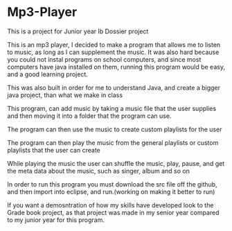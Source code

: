 # Mp3-Player
This is a project for Junior year Ib Dossier project

This is an mp3 player, I decided to make a program that allows me to listen to music, as long as I can supplement the music. It was also hard because you could not instal programs on school computers, and since most computers have java installed on them, running this program would be easy, and a good learning project.

This was also built in order for me to understand Java, and create a bigger java project, than what we make in class

This program, can add music by taking a music file that the user supplies and then moving it into a folder that the program can use.

The program can then use the music to create custom playlists for the user

The program can then play the music from the general playlists or custom playlists that the user can create

While playing the music the user can shuffle the music, play, pause, and get the meta data about the music, such as singer, album and so on


In order to run this program you must download the src file off the github, and then import into eclipse, and run.(working on making it better to run)

If you want a demosntration of how my skills have developed look to the Grade book project, as that project was made in my senior year
compared to my junior year for this program.

